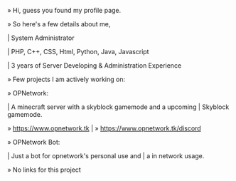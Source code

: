 » Hi, guess you found my profile page.

» So here's a few details about me,

| System Administrator

| PHP, C++, CSS, Html, Python, Java, Javascript

| 3 years of Server Developing & Administration Experience

» Few projects I am actively working on:

» OPNetwork:

| A minecraft server with a skyblock gamemode and a upcoming
| Skyblock gamemode.

» https://www.opnetwork.tk
| » https://www.opnetwork.tk/discord


» OPNetwork Bot:

| Just a bot for opnetwork's personal use and 
| a in network usage.

» No links for this project
